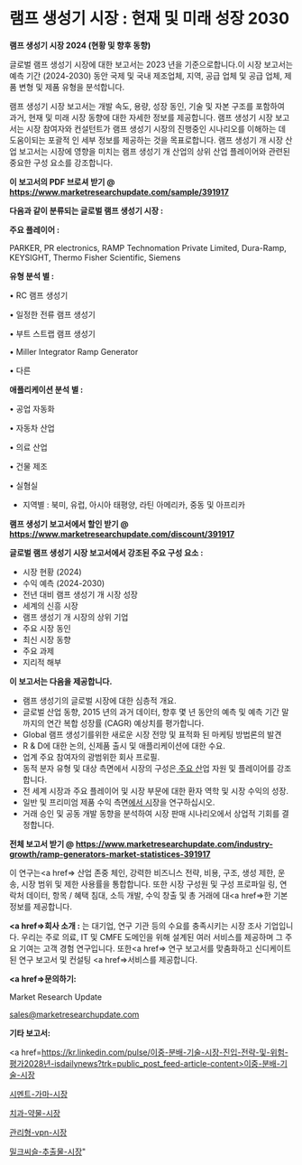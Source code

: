 # 램프 생성기 시장 : 현재 및 미래 성장 2030

<strong>램프 생성기 시장 2024 (현황 및 향후 동향)</strong>

글로벌 램프 생성기 시장에 대한 보고서는 2023 년을 기준으로합니다.이 시장 보고서는 예측 기간 (2024-2030) 동안 국제 및 국내 제조업체, 지역, 공급 업체 및 공급 업체, 제품 변형 및 제품 유형을 분석합니다.

램프 생성기 시장 보고서는 개발 속도, 용량, 성장 동인, 기술 및 자본 구조를 포함하여 과거, 현재 및 미래 시장 동향에 대한 자세한 정보를 제공합니다. 램프 생성기 시장 보고서는 시장 참여자와 컨설턴트가 램프 생성기 시장의 진행중인 시나리오를 이해하는 데 도움이되는 포괄적 인 세부 정보를 제공하는 것을 목표로합니다. 램프 생성기 개 시장 산업 보고서는 시장에 영향을 미치는 램프 생성기 개 산업의 상위 산업 플레이어와 관련된 중요한 구성 요소를 강조합니다.



<strong>이 보고서의 PDF 브로셔 받기 @ <a href=https://www.marketresearchupdate.com/sample/391917>https://www.marketresearchupdate.com/sample/391917</a></strong>



<strong>다음과 같이 분류되는 글로벌 램프 생성기 시장 :</strong>



<strong>주요 플레이어 :</strong>

PARKER, PR electronics, RAMP Technomation Private Limited, Dura-Ramp, KEYSIGHT, Thermo Fisher Scientific, Siemens



<strong>유형 분석 별 :</strong>

• RC 램프 생성기

• 일정한 전류 램프 생성기

• 부트 스트랩 램프 생성기

• Miller Integrator Ramp Generator

• 다른



<strong>애플리케이션 분석 별 :</strong>

• 공업 자동화

• 자동차 산업

• 의료 산업

• 건물 제조

• 실혐실

<ul>
  <li>지역별 : 북미, 유럽, 아시아 태평양, 라틴 아메리카, 중동 및 아프리카</li>
</ul>


<strong>램프 생성기 보고서에서 할인 받기 @ <a href=https://www.marketresearchupdate.com/discount/391917>https://www.marketresearchupdate.com/discount/391917</a></strong>



<strong>글로벌 램프 생성기 시장 보고서에서 강조된 주요 구성 요소 :</strong>
<ul>
  <li>시장 현황 (2024)</li>
  <li>수익 예측 (2024-2030)</li>
  <li>전년 대비 램프 생성기 개 시장 성장</li>
  <li>세계의 신흥 시장</li>
  <li>램프 생성기 개 시장의 상위 기업</li>
  <li>주요 시장 동인</li>
  <li>최신 시장 동향</li>
  <li>주요 과제</li>
  <li>지리적 해부</li>
</ul>


<strong>이 보고서는 다음을 제공합니다.</strong>
<ul>
  <li>램프 생성기의 글로벌 시장에 대한 심층적 개요.</li>
  <li>글로벌 산업 동향, 2015 년의 과거 데이터, 향후 몇 년 동안의 예측 및 예측 기간 말까지의 연간 복합 성장률 (CAGR) 예상치를 평가합니다.</li>
  <li>Global 램프 생성기를위한 새로운 시장 전망 및 표적화 된 마케팅 방법론의 발견</li>
  <li>R &amp; D에 대한 논의, 신제품 출시 및 애플리케이션에 대한 수요.</li>
  <li>업계 주요 참여자의 광범위한 회사 프로필.</li>
  <li>동적 분자 유형 및 대상 측면에서 시장의 구성은<a href=> 주요 산</a>업 자원 및 플레이어를 강조합니다.</li>
  <li>전 세계 시장과 주요 플레이어 및 시장 부문에 대한 환자 역학 및 시장 수익의 성장.</li>
  <li>일반 및 프리미엄 제품 수익 측면<a href=>에서 시</a>장을 연구하십시오.</li>
  <li>거래 승인 및 공동 개발 동향을 분석하여 시장 판매 시나리오에서 상업적 기회를 결정합니다.</li>
</ul>



<strong>전체 보고서 받기 @ <a href=https://www.marketresearchupdate.com/industry-growth/ramp-generators-market-statistices-391917>https://www.marketresearchupdate.com/industry-growth/ramp-generators-market-statistices-391917</a></strong>

이 연구는<a href=> 산업 존중</a> 체인, 강력한 비즈니스 전략, 비용, 구조, 생성 제한, 운송, 시장 범위 및 제한 사용률을 통합합니다. 또한 시장 구성원 및 구성 프로파일 링, 연락처 데이터, 항목 / 혜택 침대, 소득 개발, 수익 창출 및 총 거래에 대<a href=>한 기본 </a>정보를 제공합니다.



<strong><a href=>회사 소</a>개 :</strong>
는 대기업, 연구 기관 등의 수요를 충족시키는 시장 조사 기업입니다. 우리는 주로 의료, IT 및 CMFE 도메인을 위해 설계된 여러 서비스를 제공하며 그 주요 기여는 고객 경험 연구입니다. 또한<a href=> 연구 보</a>고서를 맞춤화하고 신디케이트 된 연구 보고서 및 컨설팅 <a href=>서비스</a>를 제공합니다.



<strong><a href=>문의하기:</a></strong>

Market Research Update

sales@marketresearchupdate.com



<strong>기타 보고서:</strong>

<a href=https://kr.linkedin.com/pulse/이중-분배-기술-시장-진입-전략-및-위험-평가2028년-isdailynews?trk=public_post_feed-article-content>이중-분배-기술-시장</a>

<a href=https://www.linkedin.com/pulse/시멘트-가마-시장-세분화-연구-및-목표-고객2029년-analytics-alchemy-360-analysis/>시멘트-가마-시장</a>

<a href=https://www.linkedin.com/pulse/치과-약물-시장-동향-및-성장-전망-data-dive-diaries-24-analysis-5je7f/>치과-약물-시장</a>

<a href=https://www.linkedin.com/pulse/관리형-vpn-시장-진입-전략-및-위험-평가2029년-market-matrix-musings-analysis-ovp7f/>관리형-vpn-시장</a>

<a href=https://www.linkedin.com/pulse/밀크씨슬-추출물-시장-세분화-연구-및-목표-고객2030년-survey-spotlight-pro-24-analysis-ob9gf/>밀크씨슬-추출물-시장</a>"
